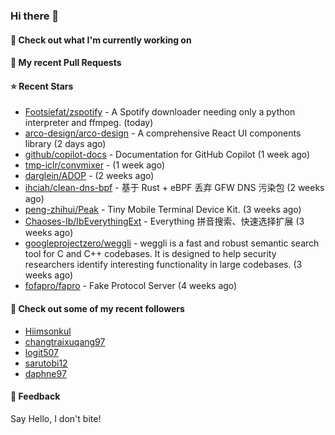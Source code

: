 ### Hi there 👋

#### 👷 Check out what I'm currently working on

#### 🔨 My recent Pull Requests


#### ⭐ Recent Stars

- [Footsiefat/zspotify](https://github.com/Footsiefat/zspotify) - A Spotify downloader needing only a python interpreter and ffmpeg. (today)
- [arco-design/arco-design](https://github.com/arco-design/arco-design) - A comprehensive React UI components library (2 days ago)
- [github/copilot-docs](https://github.com/github/copilot-docs) - Documentation for GitHub Copilot (1 week ago)
- [tmp-iclr/convmixer](https://github.com/tmp-iclr/convmixer) -  (1 week ago)
- [darglein/ADOP](https://github.com/darglein/ADOP) -  (2 weeks ago)
- [ihciah/clean-dns-bpf](https://github.com/ihciah/clean-dns-bpf) - 基于 Rust &#43; eBPF 丢弃 GFW DNS 污染包 (2 weeks ago)
- [peng-zhihui/Peak](https://github.com/peng-zhihui/Peak) - Tiny Mobile Terminal Device Kit. (3 weeks ago)
- [Chaoses-Ib/IbEverythingExt](https://github.com/Chaoses-Ib/IbEverythingExt) - Everything 拼音搜索、快速选择扩展 (3 weeks ago)
- [googleprojectzero/weggli](https://github.com/googleprojectzero/weggli) - weggli is a fast and robust semantic search tool for C and C&#43;&#43; codebases. It is designed to help security researchers identify interesting functionality in large codebases. (3 weeks ago)
- [fofapro/fapro](https://github.com/fofapro/fapro) - Fake Protocol Server (4 weeks ago)

#### 👯 Check out some of my recent followers

- [Hiimsonkul](https://github.com/Hiimsonkul)
- [changtraixuqang97](https://github.com/changtraixuqang97)
- [logit507](https://github.com/logit507)
- [sarutobi12](https://github.com/sarutobi12)
- [daphne97](https://github.com/daphne97)

#### 💬 Feedback

Say Hello, I don't bite!